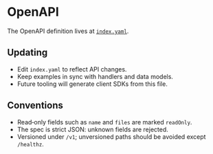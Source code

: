 # OpenAPI

The OpenAPI definition lives at [`index.yaml`](../index.yaml).

## Updating
- Edit `index.yaml` to reflect API changes.
- Keep examples in sync with handlers and data models.
- Future tooling will generate client SDKs from this file.

## Conventions
- Read‑only fields such as `name` and `files` are marked `readOnly`.
- The spec is strict JSON: unknown fields are rejected.
- Versioned under `/v1`; unversioned paths should be avoided except
  `/healthz`.
